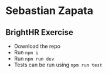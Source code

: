 # Sebastian Zapata

## BrightHR Exercise

* Download the repo
* Run `npm i`
* Run `npm run dev`
* Tests can be run using `npm run test`

